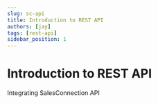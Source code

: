 ```yaml
---
slug: sc-api
title: Introduction to REST API
authors: [jay]
tags: [rest-api]
sidebar_position: 1
---
```


# Introduction to REST API

Integrating SalesConnection API
